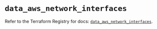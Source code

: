 # `data_aws_network_interfaces`

Refer to the Terraform Registry for docs: [`data_aws_network_interfaces`](https://registry.terraform.io/providers/hashicorp/aws/6.5.0/docs/data-sources/network_interfaces).
